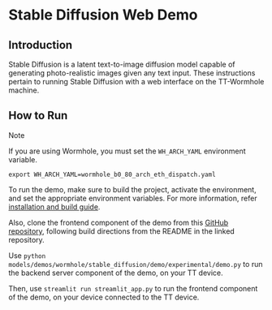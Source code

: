 # Stable Diffusion Web Demo

## Introduction
Stable Diffusion is a latent text-to-image diffusion model capable of generating photo-realistic images given any text input. These instructions pertain to running Stable Diffusion with a web interface on the TT-Wormhole machine.

## How to Run

> [!NOTE]
>
> If you are using Wormhole, you must set the `WH_ARCH_YAML` environment variable.
>
> ```
> export WH_ARCH_YAML=wormhole_b0_80_arch_eth_dispatch.yaml
> ```

To run the demo, make sure to build the project, activate the environment, and set the appropriate environment variables.
For more information, refer [installation and build guide](https://github.com/tenstorrent/tt-metal/blob/main/INSTALLING.md).

Also, clone the frontend component of the demo from this [GitHub repository](https://github.com/vshenoyTT/sd-frontend), following build directions from the README in the linked repository.

Use `python models/demos/wormhole/stable_diffusion/demo/experimental/demo.py` to run the backend server component of the demo, on your TT device.

Then, use `streamlit run streamlit_app.py` to run the frontend component of the demo, on your device connected to the TT device.